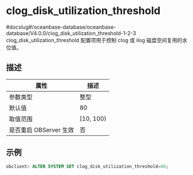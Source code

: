 clog_disk_utilization_threshold 
====================================================
#docslug#/oceanbase-database/oceanbase-database/V4.0.0/clog_disk_utilization_threshold-1-2-3
clog_disk_utilization_threshold 配置项用于控制 clog 或 ilog 磁盘空间复用的水位值。

描述 
-----------------------



|        属性        |     描述     |
|------------------|------------|
| 参数类型             | 整型         |
| 默认值              | 80         |
| 取值范围             | \[10, 100) |
| 是否重启 OBServer 生效 | 否          |



示例 
-----------------------

```sql
obclient> ALTER SYSTEM SET clog_disk_utilization_threshold=80;
```


